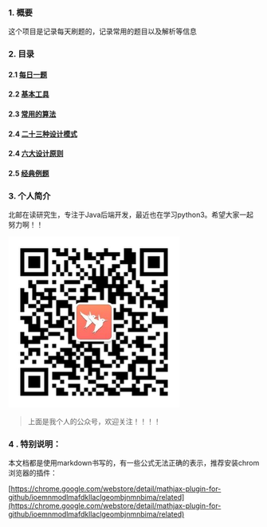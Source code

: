 ### 1. 概要

这个项目是记录每天刷题的，记录常用的题目以及解析等信息

### 2. 目录

#### 2.1 [每日一题](/daily/daily-issue.md)

#### 2.2 [基本工具](/tools/tools.md)

#### 2.3 [常用的算法](/base-algorithm/README.md)

#### 2.4 [二十三种设计模式](/design-pattern/desigin-pattern.md)

#### 2.4 [六大设计原则](/design-pattern/design-rule.md)

#### 2.5 [经典例题](/classic-example/README.md)

### 3. 个人简介

北邮在读研究生，专注于Java后端开发，最近也在学习python3。希望大家一起努力啊！！

![qrcode_for_gh_8742820aee98_344](picture/qrcode_for_gh_8742820aee98_344.jpg)

> 上面是我个人的公众号，欢迎关注！！！！

### 4 . 特别说明：

本文档都是使用markdown书写的，有一些公式无法正确的表示，推荐安装chrom浏览器的插件：

[https://chrome.google.com/webstore/detail/mathjax-plugin-for-github/ioemnmodlmafdkllaclgeombjnmnbima/related](https://chrome.google.com/webstore/detail/mathjax-plugin-for-github/ioemnmodlmafdkllaclgeombjnmnbima/related)

